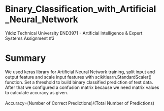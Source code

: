 # Binary_Classification_with_Artificial_Neural_Network
Yıldız Technical University END3971 - Artificial Intelligence &amp; Expert Systems Assignment #3

# Summary

We used keras library for Artificial Neural Network training, split input and output feature and scale input features with scikitlearn.StandardScaler() function. Set a threshold to build binary classified prediction of test data. After that we configured a confusion matrix because we need matrix values to calculate accuracy as given.\
\
Accuracy=(Number of Correct Predictions)/(Total Number of Predictions)


